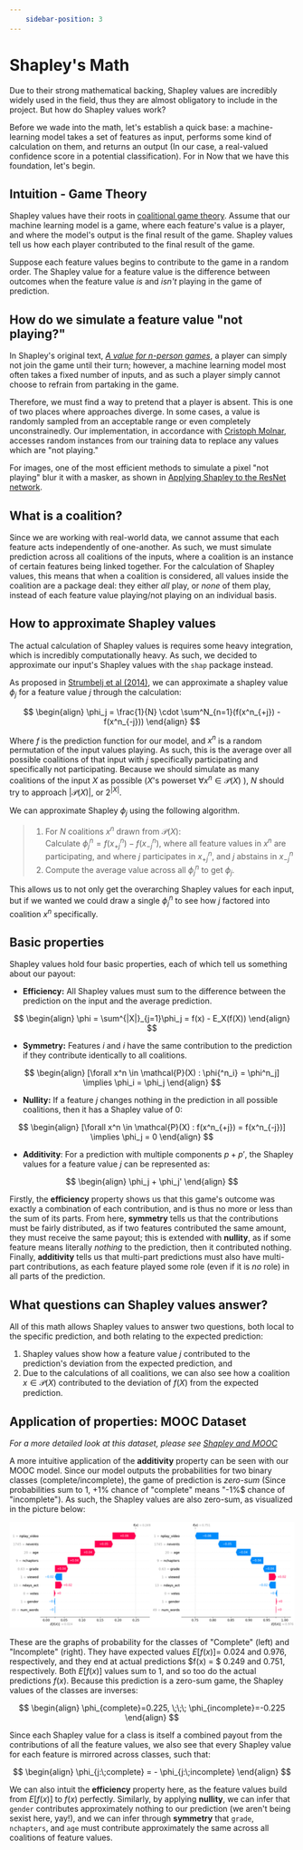 ```yaml
---
    sidebar-position: 3
---
```


# Shapley's Math
Due to their strong mathematical backing, Shapley values are incredibly widely used in the field, thus they are almost obligatory to include in the project. But how do Shapley values work?

Before we wade into the math, let's establish a quick base: a machine-learning model takes a set of features as input, performs some kind of calculation on them, and returns an output (In our case, a real-valued confidence score in a potential classification). For in Now that we have this foundation, let's begin.

## Intuition - Game Theory
Shapley values have their roots in [coalitional game theory](https://en.wikipedia.org/wiki/Cooperative_game_theory). Assume that our machine learning model is a game, where each feature's value is a player, and where the model's output is the final result of the game. Shapley values tell us how each player contributed to the final result of the game.

Suppose each feature values begins to contribute to the game in a random order. The Shapley value for a feature value is the difference between outcomes when the feature value *is* and *isn't* playing in the game of prediction.

## How do we simulate a feature value "not playing?"
In Shapley's original text, [*A value for n-person games*](https://www.rand.org/content/dam/rand/pubs/papers/2021/P295.pdf), a player can simply not join the game until their turn; however, a machine learning model most often takes a fixed number of inputs, and as such a player simply cannot choose to refrain from partaking in the game.

Therefore, we must find a way to pretend that a player is absent. This is one of two places where approaches diverge. In some cases, a value is randomly sampled from an acceptable range or even completely unconstrainedly. Our implementation, in accordance with [Cristoph Molnar](https://christophm.github.io/interpretable-ml-book/shapley.html#:~:text=It%20is%20not%20sufficient%20to%20access%20the%20prediction%20function%20because%20you%20need%20the%20data%20to%20replace%20parts%20of%20the%20instance%20of%20interest%20with%20values%20from%20randomly%20drawn%20instances%20of%20the%20data.), accesses random instances from our training data to replace any values which are "not playing."

For images, one of the most efficient methods to simulate a pixel "not playing" blur it with a masker, as shown in [Applying Shapley to the ResNet network](./Shapley%20and%20Resnet.md).


## What is a coalition?
Since we are working with real-world data, we cannot assume that each feature acts independently of one-another. As such, we must simulate prediction across all coalitions of the inputs, where a coalition is an instance of certain features being linked together. For the calculation of Shapley values, this means that when a coalition is considered, all values inside the coalition are a package deal: they either *all* play, or *none* of them play, instead of each feature value playing/not playing on an individual basis.

## How to approximate Shapley values
The actual calculation of Shapley values is requires some heavy integration, which is incredibly computationally heavy. As such, we decided to approximate our input's Shapley values with the ```shap``` package instead.

As proposed in [Strumbelj et al (2014)](https://link.springer.com/article/10.1007/s10115-013-0679-x), we can approximate a shapley value $\phi_j$ for a feature value $j$ through the calculation:

$$
\begin{align}
    \phi_j = \frac{1}{N} \cdot \sum^N_{n=1}(f(x^n_{+j}) - f(x^n_{-j}))
\end{align}
$$

Where $f$ is the prediction function for our model, and $x^n$ is a random permutation of the input values playing. As such, this is the average over all possible coalitions of that input with $j$ specifically participating and specifically not participating. Because we should simulate as many coalitions of the input $X$ as possible ($X$'s powerset $\forall x^n \in \mathcal{P}(X)$ ), $N$ should try to approach $|\mathcal{P}(X)|$, or $2^{|X|}$.

We can approximate Shapley $\phi_j$ using the following algorithm.

>   1. For $N$ coalitions $x^n$ drawn from $\mathcal{P}(X)$: <br/>
>   Calculate $\phi^n_j = f(x^n_{+j}) - f(x^n_{-j})$, where all feature values in $x^n$ are participating, and where $j$ participates in $x^n_{+j}$, and $j$ abstains in $x^n_{-j}$
>   2. Compute the average value across all $\phi^n_j$ to get $\phi_j$.

This allows us to not only get the overarching Shapley values for each input, but if we wanted we could draw a single $\phi^n_j$ to see how $j$ factored into coalition $x^n$ specifically.

## Basic properties
Shapley values hold four basic properties, each of which tell us something about our payout:

- **Efficiency:** All Shapley values must sum to the difference between the prediction on the input and the average prediction.

$$
\begin{align}
  \phi = \sum^{|X|}_{j=1}\phi_j = f(x) - E_X(f(X))
\end{align}
$$

- **Symmetry:** Features $i$ and $i$ have the same contribution to the prediction if they contribute identically to all coalitions.

$$
\begin{align}
  [\forall x^n \in \mathcal{P}(X) : \phi{^n_i} = \phi^n_j] \implies \phi_i = \phi_j
\end{align}
$$


- **Nullity:** If a feature $j$ changes nothing in the prediction in all possible coalitions, then it has a Shapley value of 0:

$$
\begin{align}
  [\forall x^n \in \mathcal{P}(X) : f(x^n_{+j}) = f(x^n_{-j})] \implies \phi_j = 0
\end{align}
$$

- **Additivity**: For a prediction with multiple components $p + p'$, the Shapley values for a feature value $j$ can be represented as:

$$
\begin{align}
  \phi_j + \phi_j'
\end{align}
$$

Firstly, the **efficiency** property shows us that this game's outcome was exactly a combination of each contribution, and is thus no more or less than the sum of its parts. From here, **symmetry** tells us that the contributions must be fairly distributed, as if two features contributed the same amount, they must receive the same payout; this is extended with **nullity**, as if some feature means literally *nothing* to the prediction, then it contributed nothing. Finally, **additivity** tells us that multi-part predictions must also have multi-part contributions, as each feature played some role (even if it is *no* role) in all parts of the prediction.

## What questions can Shapley values answer?
All of this math allows Shapley values to answer two questions, both local to the specific prediction, and both relating to the expected prediction:
1. Shapley values show how a feature value $j$ contributed to the prediction's deviation from the expected prediction, and 
2. Due to the calculations of all coalitions, we can also see how a coalition $x \in \mathcal{P}(X)$ contributed to the deviation of $f(X)$ from the expected prediction. 



## Application of properties: MOOC Dataset
*For a more detailed look at this dataset, please see [Shapley and MOOC](./Shapley%20and%20MOOC.md)*

A more intuitive application of the **additivity** property can be seen with our MOOC model. Since our model outputs the probabilities for two binary classes (complete/incomplete), the game of prediction is *zero-sum* (Since probabilities sum to 1, $+1\%$ chance of "complete" means "-1\%$ chance of "incomplete"). As such, the Shapley values are also zero-sum, as visualized in the picture below:

![Shapley value graphs for "complete"/"incomplete"](\img\shap_math_additivity.png)

These are the graphs of probability for the classes of "Complete" (left) and "Incomplete" (right). They have expected values $E[f(x)] =$ $0.024$ and $0.976$, respectively, and they end at actual predictions $f(x) = $ $0.249$ and $0.751$, respectively. Both $E[f(x)]$ values sum to 1, and so too do the actual predictions $f(x)$. Because this prediction is a zero-sum game, the Shapley values of the classes are inverses:

$$
\begin{align}
   \phi_{complete}=0.225, \;\;\; \phi_{incomplete}=-0.225
\end{align}
$$

Since each Shapley value for a class is itself a combined payout from the contributions of all the feature values, we also see that every Shapley value for each feature is mirrored across classes, such that:

$$
\begin{align}
   \phi_{j:\;complete} = - \phi_{j:\;incomplete}
\end{align}
$$

We can also intuit the **efficiency** property here, as the feature values build from $E[f(x)]$ to $f(x)$ perfectly. Similarly, by applying **nullity**, we can infer that ```gender``` contributes approximately nothing to our prediction (we aren't being sexist here, yay!), and we can infer through **symmetry** that ```grade```, ```nchapters```, and ```age``` must contribute approximately the same across all coalitions of feature values.
